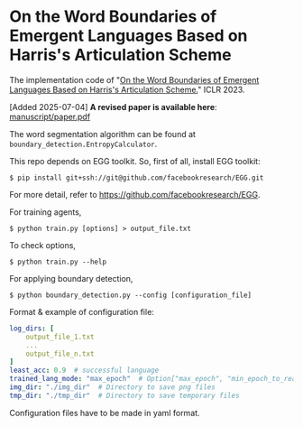 # On the Word Boundaries of Emergent Languages Based on Harris's Articulation Scheme

The implementation code of "[On the Word Boundaries of Emergent Languages Based on Harris's Articulation Scheme.](https://openreview.net/forum?id=b4t9_XASt6G)" ICLR 2023.

[Added 2025-07-04] **A revised paper is available here**: [manuscript/paper.pdf](manuscript/paper.pdf)

The word segmentation algorithm can be found at `boundary_detection.EntropyCalculator`.

This repo depends on EGG toolkit.
So, first of all, install EGG toolkit:
```
$ pip install git+ssh://git@github.com/facebookresearch/EGG.git
```
For more detail, refer to https://github.com/facebookresearch/EGG.

For training agents,
```
$ python train.py [options] > output_file.txt
```
To check options,
```
$ python train.py --help
```
For applying boundary detection,
```
$ python boundary_detection.py --config [configuration_file]
```
Format \& example of configuration file:
```yaml
log_dirs: [
    output_file_1.txt
    ...
    output_file_n.txt
]
least_acc: 0.9  # successful language
trained_lang_mode: "max_epoch"  # Option["max_epoch", "min_epoch_to_reach_least_acc"]
img_dir: "./img_dir"  # Directory to save png files
tmp_dir: "./tmp_dir"  # Directory to save temporary files
```
Configuration files have to be made in yaml format.
